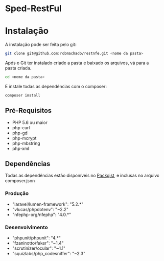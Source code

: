 # Sped-RestFul

# Instalação

A instalação pode ser feita pelo git:
```bash
git clone git@github.com:robmachado/restnfe.git <nome da pasta>
```
Após o Git ter instalado criado a pasta e baixado os arquivos, vá para a pasta criada.
```bash
cd <nome da pasta>
```
E instale todas as dependências com o composer:
```bash
composer install
```

## Pré-Requisitos
- PHP 5.6 ou maior
- php-curl
- php-gd
- php-mcrypt
- php-mbstring
- php-xml

## Dependências

Todas as dependências estão disponíveis no [Packgist](https://packagist.org/), e inclusas no arquivo composer.json

### Produção

- "laravel/lumen-framework": "5.2.*"
- "vlucas/phpdotenv": "~2.2"
- "nfephp-org/nfephp": "4.0.*"

### Desenvolvimento

- "phpunit/phpunit": "4.*"
- "fzaninotto/faker": "~1.4"
- "scrutinizer/ocular": "~1.1"
- "squizlabs/php_codesniffer": "~2.3"
